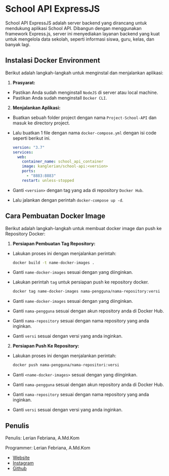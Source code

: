 # School API ExpressJS

School API ExpressJS adalah server backend yang dirancang untuk mendukung aplikasi School API. Dibangun dengan menggunakan framework Express.js, server ini menyediakan layanan backend yang kuat untuk mengelola data sekolah, seperti informasi siswa, guru, kelas, dan banyak lagi.

## Instalasi Docker Environment

Berikut adalah langkah-langkah untuk menginstal dan menjalankan aplikasi:

1. **Prasyarat:**

  - Pastikan Anda sudah menginstall `NodeJS` di server atau local machine.
  - Pastikan Anda sudah menginstall `Docker CLI`.

2. **Menjalankan Aplikasi:**

  - Buatkan sebuah folder project dengan nama `Project-School-API` dan masuk ke directory project.
  - Lalu buatkan 1 file dengan nama `docker-compose.yml` dengan isi code seperti berikut ini.


      ```yml
      version: "3.7"
      services:
        web:
          container_name: school_api_container
          image: kanglerian/school-api:<version>
          ports:
            - "8883:8883"
          restart: unless-stopped
      ```

  - Ganti `<version>` dengan tag yang ada di repository `Docker Hub`.
  - Lalu jalankan dengan perintah `docker-compose up -d`.

## Cara Pembuatan Docker Image

Berikut adalah langkah-langkah untuk membuat docker image dan push ke Repository Docker:

1. **Persiapan Pembuatan Tag Repository:**

  - Lakukan proses ini dengan menjalankan perintah:


    ```bash
    docker build -t name-docker-images .
    ```

  - Ganti `name-docker-images` sesuai dengan yang diinginkan.
  - Lakukan perintah `tag` untuk persiapan push ke repository docker.


    ```bash
    docker tag name-docker-images nama-pengguna/nama-repository:versi
    ```

  - Ganti `name-docker-images` sesuai dengan yang diinginkan.
  - Ganti `nama-pengguna` sesuai dengan akun repository anda di Docker Hub.
  - Ganti `nama-repository` sesuai dengan nama repository yang anda inginkan.
  - Ganti `versi` sesuai dengan versi yang anda inginkan.

2. **Persiapan Push Ke Repository:**

  - Lakukan proses ini dengan menjalankan perintah:


    ```bash
    docker push nama-pengguna/nama-repositori:versi
    ```

  - Ganti `<name-docker-images>` sesuai dengan yang diinginkan.
  - Ganti `nama-pengguna` sesuai dengan akun repository anda di Docker Hub.
  - Ganti `nama-repository` sesuai dengan nama repository yang anda inginkan.
  - Ganti `versi` sesuai dengan versi yang anda inginkan.


## Penulis

Penulis: Lerian Febriana, A.Md.Kom

Programmer: Lerian Febriana, A.Md.Kom

  - [Website](https://kanglerian.vercel.app)
  - [Instagram](https://instagram.com/kanglerian)
  - [Github](https://github.com/kanglerian)